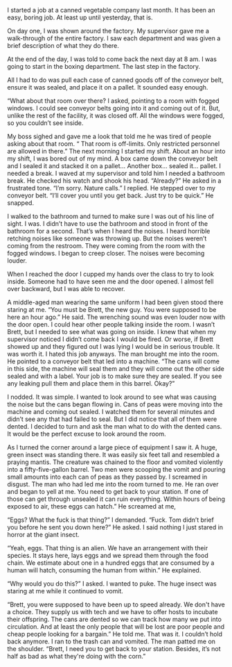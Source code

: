 
I started a job at a canned vegetable company last month. It has been an easy, boring job. At least up until yesterday, that is.

On day one, I was shown around the factory. My supervisor gave me a walk-through of the entire factory. I saw each department and was given a brief description of what they do there.

At the end of the day, I was told to come back the next day at 8 am. I was going to start in the boxing department. The last step in the factory.

All I had to do was pull each case of canned goods off of the conveyor belt, ensure it was sealed, and place it on a pallet. It sounded easy enough.

“What about that room over there? I asked, pointing to a room with fogged windows. I could see conveyor belts going into it and coming out of it. But, unlike the rest of the facility, it was closed off. All the windows were fogged, so you couldn’t see inside.

My boss sighed and gave me a look that told me he was tired of people asking about that room. “ That room is off-limits. Only restricted personnel are allowed in there.”
The next morning I started my shift. About an hour into my shift, I was bored out of my mind. A box came down the conveyor belt and I sealed it and stacked it on a pallet… Another box… sealed it… pallet. I needed a break. I waved at my supervisor and told him I needed a bathroom break. He checked his watch and shook his head.
“Already?” He asked in a frustrated tone.
“I’m sorry. Nature calls.” I replied.
He stepped over to my conveyor belt. “I’ll cover you until you get back. Just try to be quick.” He snapped.

I walked to the bathroom and turned to make sure I was out of his line of sight. I was. I didn’t have to use the bathroom and stood in front of the bathroom for a second. That’s when I heard the noises. I heard horrible retching noises like someone was throwing up.
But the noises weren’t coming from the restroom. They were coming from the room with the fogged windows. I began to creep closer. The noises were becoming louder.

When I reached the door I cupped my hands over the class to try to look inside. Someone had to have seen me and the door opened. I almost fell over backward, but I was able to recover.

A middle-aged man wearing the same uniform I had been given stood there staring at me. “You must be Brett, the new guy. You were supposed to be here an hour ago.” He said.
The wrenching sound was even louder now with the door open. I could hear other people talking inside the room. I wasn’t Brett, but I needed to see what was going on inside. I knew that when my supervisor noticed I didn’t come back I would be fired. Or worse, if Brett showed up and they figured out I was lying I would be in serious trouble. It was worth it. I hated this job anyways.
The man brought me into the room. He pointed to a conveyor belt that led into a machine. “The cans will come in this side, the machine will seal them and they will come out the other side sealed and with a label. Your job is to make sure they are sealed. If you see any leaking pull them and place them in this barrel. Okay?”

I nodded. It was simple. I wanted to look around to see what was causing the noise but the cans began flowing in. Cans of peas were moving into the machine and coming out sealed. I watched them for several minutes and didn’t see any that had failed to seal. But I did notice that all of them were dented. I decided to turn and ask the man what to do with the dented cans. It would be the perfect excuse to look around the room.

As I turned the corner around a large piece of equipment I saw it. A huge, green insect was standing there. It was easily six feet tall and resembled a praying mantis. The creature was chained to the floor and vomited violently into a fifty-five-gallon barrel. Two men were scooping the vomit and pouring small amounts into each can of peas as they passed by.
I screamed in disgust. The man who had led me into the room turned to me. He ran over and began to yell at me. You need to get back to your station. If one of those can get through unsealed it can ruin everything. Within hours of being exposed to air, these eggs can hatch.” He screamed at me,

“Eggs? What the fuck is that thing?” I demanded.
“Fuck. Tom didn’t brief you before he sent you down here?” He asked.
I said nothing I just stared in horror at the giant insect.

“Yeah, eggs. That thing is an alien. We have an arrangement with their species. It stays here, lays eggs and we spread them through the food chain. We estimate about one in a hundred eggs that are consumed by a human will hatch, consuming the human from within.” He explained.

“Why would you do this?” I asked. I wanted to puke. The huge insect was staring at me while it continued to vomit.

“Brett, you were supposed to have been up to speed already. We don't have a choice. They supply us with tech and we have to offer hosts to incubate their offspring. The cans are dented so we can track how many we put into circulation. And at least the only people that will be lost are poor people and cheap people looking for a bargain.” He told me.
That was it. I couldn’t hold back anymore. I ran to the trash can and vomited.
The man patted me on the shoulder. “Brett, I need you to get back to your station. Besides, it’s not half as bad as what they're doing with the corn.”

